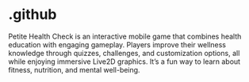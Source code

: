 # .github
Petite Health Check is an interactive mobile game that combines health education with engaging gameplay. Players improve their wellness knowledge through quizzes, challenges, and customization options, all while enjoying immersive Live2D graphics. It’s a fun way to learn about fitness, nutrition, and mental well-being.
